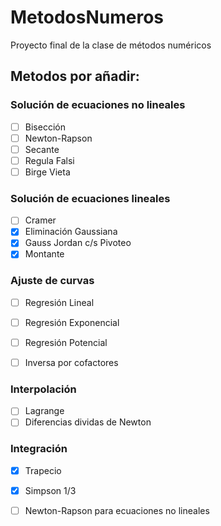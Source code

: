 # MetodosNumeros
Proyecto final de la clase de métodos numéricos

## Metodos por añadir:

### Solución de ecuaciones no lineales
- [ ] Bisección
- [ ] Newton-Rapson
- [ ] Secante
- [ ] Regula Falsi
- [ ] Birge Vieta

### Solución de ecuaciones lineales
- [ ] Cramer
- [X] Eliminación Gaussiana
- [X] Gauss Jordan c/s Pivoteo
- [X] Montante

### Ajuste de curvas
- [ ] Regresión Lineal
- [ ] Regresión Exponencial
- [ ] Regresión Potencial

- [ ] Inversa por cofactores

### Interpolación
- [ ] Lagrange
- [ ] Diferencias dividas de Newton

### Integración
- [X] Trapecio
- [X] Simpson 1/3
- [ ] Newton-Rapson para ecuaciones no lineales

